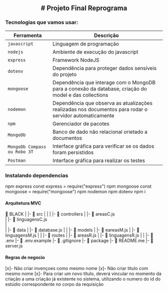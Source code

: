 <h2 align="center"> # Projeto Final Reprograma

### Tecnologias que vamos usar:

| Ferramenta | Descrição |
| --- | --- |
| `javascript` | Linguagem de programação |
| `nodejs` | Ambiente de execução do javascript|
| `express` | Framework NodeJS |
| `dotenv` | Dependência para proteger dados sensíveis do projeto|
| `mongoose` | Dependência que interage com o MongoDB para a conexão da database, criação do model e das collections|
| `nodemon` | Dependência que observa as atualizações realizadas nos documentos para rodar o servidor automaticamente|
| `npm ` | Gerenciador de pacotes|
| `MongoDb` | Banco de dado não relacional orietado a documentos|
| `MongoDb Compass ou Robo 3T` | Interface gráfica para verificar se os dados foram persistidos|
| `Postman` | Interface gráfica para realizar os testes|


### Instalando dependencias

npm express   const express = require("express")
npm mongoose  const mongoose = require("mongoose")
npm nodemon
npm dotenv
npm i 


#### Arquitetura MVC

📁 BLACK
   |
   |-  📁 src
   |    |
   |    |- 📁 controllers
   |         |- 📄 areasC.js  
   |         |- 📄 linguagensC.js  
   |         
   |    |- 📁 data
   |        |- 📄 database.js
   |
   |    |- 📁 models
   |         |- 📄 eareasM.js
   |         |- 📄 linguagensM.js
   |
   |    |- 📁 routes
   |         |- 📄 areasR.js
   |         |- 📄 linguagensR.js 
   |
   |
   |- 📄 .env
   |- 📄 .env.example
   |- 📄 .gitignore
   |- 📄 package
   |- 📄 README.me
   |- 📄 server.js


#### Regras de negocio

[x]- Não criar invençoes como mesmo nome
[x]- Não criar titulo com mesmo nome
[x]- Para criar um novo título, deverá vincular no momento da criação a uma criação já existente no sistema, utilizando o numero do id do estúdio correspondente no corpo da requisição
